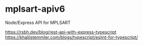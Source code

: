 # mplsart-apiv6

Node/Express API for MPLSART

https://rsbh.dev/blog/rest-api-with-express-typescript
https://khalilstemmler.com/blogs/typescript/eslint-for-typescript/
